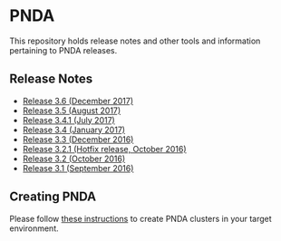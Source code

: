 # PNDA

This repository holds release notes and other tools and information pertaining to PNDA releases.

## Release Notes

- [Release 3.6 (December 2017)](releases/release-note-3.6.md)
- [Release 3.5 (August 2017)](releases/release-note-3.5.md)
- [Release 3.4.1 (July 2017)](releases/release-note-3.4.1.md)
- [Release 3.4 (January 2017)](releases/release-note-3.4.md)
- [Release 3.3 (December 2016)](releases/release-note-3.3.md)
- [Release 3.2.1 (Hotfix release, October 2016)](releases/release-note-3.2.1.md)
- [Release 3.2 (October 2016)](releases/release-note-3.2.md)
- [Release 3.1 (September 2016)](releases/release-note-3.1.md)

## Creating PNDA

Please follow [these instructions](CREATING_PNDA.md) to create PNDA clusters in your target environment.
